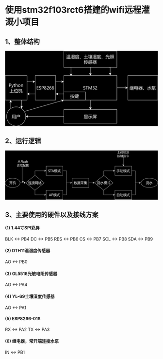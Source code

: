 # 使用stm32f103rct6搭建的wifi远程灌溉小项目

## 1、整体结构

![img src="images/system-diagram.png" alt="System Diagram" style="width:50%;" /](image\design.jpg)

## 2、运行逻辑

![img src="images/system-diagram.png" alt="System Diagram" style="width:50%;" /](image/logic.jpg)

## 3、主要使用的硬件以及接线方案

#### (1) 1.44寸SPI彩屏

BLK <-> PB4
DC <-> PB5
RES <-> PB6
CS <-> PB7
SCL <-> PB8
SDA <-> PB9

#### (2) DTH11温湿度传感器

AO <-> PB0

#### (3) GL5516光敏电阻传感器

AO <-> PA4

#### (4) YL-69土壤湿度传感器

AO <-> PA1

#### (5) ESP8266-01S

RX <-> PA2
TX <-> PA3

#### (6) 继电器，常开端连接水泵

IN <-> PB1
